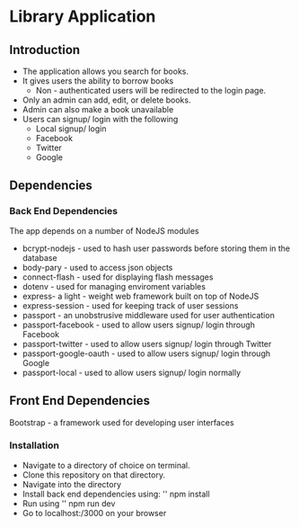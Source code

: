# Library Application

## Introduction

* The application allows you search for books.
* It gives users the ability to borrow books
  + Non - authenticated users will be redirected to the login page.
* Only an admin can add, edit, or delete books.
* Admin can also make a book unavailable
* Users can signup/ login with the following
  + Local signup/ login
  + Facebook
  + Twitter
  + Google

## Dependencies
### Back End Dependencies
The app depends on a number of NodeJS modules
* bcrypt-nodejs - used to hash user passwords before storing them in the database
* body-pary - used to access json objects
* connect-flash - used for displaying flash messages
* dotenv - used for managing enviroment variables
* express- a light - weight web framework built on top of NodeJS
* express-session - used for keeping track of user sessions
* passport - an unobstrusive middleware used for user authentication
* passport-facebook - used to allow users signup/ login through Facebook
* passport-twitter - used to allow users signup/ login through Twitter
* passport-google-oauth - used to allow users signup/ login through Google
* passport-local - used to allow users signup/ login normally

## Front End Dependencies
Bootstrap - a framework used for developing user interfaces

### Installation
* Navigate to a directory of choice on terminal.
* Clone this repository on that directory.
* Navigate into the directory
* Install back end dependencies using:
	'<addr>' npm install
* Run using
	'<addr>' npm run dev
* Go to localhost:/3000 on your browser	